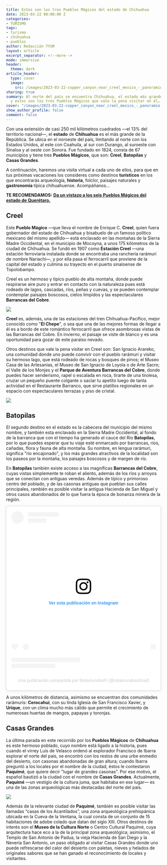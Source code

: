 ```yaml
---
title: Estos son los tres Pueblos Mágicos del estado de Chihuahua
date: 2023-03-22 00:00:00 Z
categories:
- TURISMO
tags:
- turismo
- chihuahua
- pueblos
author: Redacción TYSM
layout: article
excerpt_separator: <!--more-->
mode: immersive
header:
  theme: dark
article_header:
  type: cover
  image:
    src: /images/2023-03-22-copper_canyon_near_creel_mexico_-_panoramio.jpeg
sharing: true
summary: Al norte del país se encuentra Chihuahua, el estado más grande de la República,
  y estos son los tres Pueblos Mágicos que vale la pena visitar en él…
cover: "/images/2023-03-22-copper_canyon_near_creel_mexico_-_panoramio.jpeg"
show_author_profile: false
comment: false
---
```


Con una extensión de casi 250 mil kilómetros cuadrados —el 13% del territorio nacional—, el **estado** de **Chihuahua** es el más grande de la República. Se ubica en el noroeste del país, limitando al norte con los Estados Unidos, al este con Coahuila, al sur con Durango, al suroeste con Sinaloa y al oeste con Sonora. Fue fundado en 1824, consta de 67 municipios y tiene tres **Pueblos Mágicos**, que son: **Creel**, **Batopilas** y **Casas Grandes**.

A continuación, haremos una visita virtual a cada uno de ellos, para que en tus próximas vacaciones los consideres como destinos **turísticos** en los que encontrarás arqueología, **historia**, folclor, paisajes naturales y **gastronomía** típica chihuahuense. Acompáñanos…

**TE RECOMENDAMOS:** [**Da un vistazo a los seis Pueblos Mágicos del estado de Querétaro.**](https://blog.tonoysumariachi.com/turismo/2022/11/04/pueblos-magicos-en-el-estado-de-queretaro.html)

## Creel

Este **Pueblo Mágico** —que lleva el nombre de Enrique C. **Creel**, quien fuera gobernador del estado de Chihuahua y bisabuelo de un famoso político mexicano del mismo apellido— está enclavado en las montañas de la Sierra Madre Occidental, en el municipio de Mocoyna, a unos 175 kilómetros de la ciudad de Chihuahua. Se fundó en 1907 como **Estación Creel** —una estación ferroviaria instalada donde se encontraba una ranchería rarámuri de nombre Nariachi—, y por ella pasa el ferrocarril que proviene de la capital del estado y culmina su trayecto en el puerto sinaloense de Topolobampo.

Creel es un hermoso y típico pueblo de alta montaña, donde puede respirarse aire puro y entrar en contacto con la naturaleza pues está rodeado de lagos, cascadas, ríos, peñas y cuevas, y se pueden contemplar contemplar paisajes boscosos, cielos límpidos y las espectaculares **Barrancas del Cobre**.

![](https://upload.wikimedia.org/wikipedia/commons/thumb/d/df/Creel_Copper_Canyon_Mexico_-_Charlie_on_Travel_5.jpg/1280px-Creel_Copper_Canyon_Mexico_-_Charlie_on_Travel_5.jpg)

**Creel** es, además, una de las estaciones del tren Chihuahua-Pacífico, mejor conocido como "**El Chepe**", o sea que una de las mejores formas de llegar a él es a bordo de este romántico ferrocarril que ofrece asombrosas vistas de las Barrancas del Cobre. En invierno, el paisaje se viste de blanco y es una oportunidad para gozar de este paraíso nevado.

Otros destinos que vale la pena visitar en Creel son: San Ignacio Arareko, una comunidad donde uno puede convivir con el pueblo rarámuri y visitar su hermoso lago, que está rodeado de rocas y bosques de pinos; el Museo Casa de las Artesanías, el Museo de San Ignacio de Loyola o de Arte Sacro; el Valle de los Monjes y el **Parque de Aventura Barrancas del Cobre**, donde puedes hacer senderismo, rapel o escalada en roca, tirarte de una tirolesa, cruzar un pequeño puente colgante o saciar tu apetito luego de tanta actividad en el Restaurante Barranco, que sirve platillos regionales en un espacio con espectaculares terrazas y piso de cristal.

![](https://upload.wikimedia.org/wikipedia/commons/thumb/a/a0/Arareko_Lake%2C_Creel_Copper_Canyon_Mexico_-_Charlie_on_Travel_9.jpg/1024px-Arareko_Lake%2C_Creel_Copper_Canyon_Mexico_-_Charlie_on_Travel_9.jpg)

## Batopilas

El segundo destino en el estado es la cabecera del municipio del mismo nombre, y también esta enclavado en la Sierra Madre Occidental, al fondo de la barranca que con el tiempo ha generado el cauce del Río **Batopilas**, por lo que puedes esperar que tu viaje esté enmarcado por barrancas, ríos, cañadas, flora y fauna de alta montaña. Su nombre, en lengua rarámuri, significa "río encajonado", y los más grandes atractivos de la localidad son los paseos por la montaña, los paisajes boscosos y de margen de río.

En **Batopilas** también existe acceso a las magníficas **Barrancas del Cobre**, cuyas vistas simplemente te roban el aliento, además de los ríos y arroyos que se conectan con antiguas veredas. Además de típico y primoroso centro del poblado, y de las casonas antiguas que pueblan sus calles principales, rambién es posible visitar la antigua Hacienda de San Miguel y otros casos abandonados de lo que fuera la época de bonanza minera de la región.

<blockquote class="instagram-media" data-instgrm-captioned data-instgrm-permalink="https://www.instagram.com/p/B_8BTahlZt-/?utm_source=ig_embed&utm_campaign=loading" data-instgrm-version="14" style=" background:#FFF; border:0; border-radius:3px; box-shadow:0 0 1px 0 rgba(0,0,0,0.5),0 1px 10px 0 rgba(0,0,0,0.15); margin: 1px; max-width:540px; min-width:326px; padding:0; width:99.375%; width:-webkit-calc(100% - 2px); width:calc(100% - 2px);"><div style="padding:16px;"> <a href="https://www.instagram.com/p/B_8BTahlZt-/?utm_source=ig_embed&utm_campaign=loading" style=" background:#FFFFFF; line-height:0; padding:0 0; text-align:center; text-decoration:none; width:100%;" target="_blank"> <div style=" display: flex; flex-direction: row; align-items: center;"> <div style="background-color: #F4F4F4; border-radius: 50%; flex-grow: 0; height: 40px; margin-right: 14px; width: 40px;"></div> <div style="display: flex; flex-direction: column; flex-grow: 1; justify-content: center;"> <div style=" background-color: #F4F4F4; border-radius: 4px; flex-grow: 0; height: 14px; margin-bottom: 6px; width: 100px;"></div> <div style=" background-color: #F4F4F4; border-radius: 4px; flex-grow: 0; height: 14px; width: 60px;"></div></div></div><div style="padding: 19% 0;"></div> <div style="display:block; height:50px; margin:0 auto 12px; width:50px;"><svg width="50px" height="50px" viewBox="0 0 60 60" version="1.1" xmlns="https://www.w3.org/2000/svg" xmlns:xlink="https://www.w3.org/1999/xlink"><g stroke="none" stroke-width="1" fill="none" fill-rule="evenodd"><g transform="translate(-511.000000, -20.000000)" fill="#000000"><g><path d="M556.869,30.41 C554.814,30.41 553.148,32.076 553.148,34.131 C553.148,36.186 554.814,37.852 556.869,37.852 C558.924,37.852 560.59,36.186 560.59,34.131 C560.59,32.076 558.924,30.41 556.869,30.41 M541,60.657 C535.114,60.657 530.342,55.887 530.342,50 C530.342,44.114 535.114,39.342 541,39.342 C546.887,39.342 551.658,44.114 551.658,50 C551.658,55.887 546.887,60.657 541,60.657 M541,33.886 C532.1,33.886 524.886,41.1 524.886,50 C524.886,58.899 532.1,66.113 541,66.113 C549.9,66.113 557.115,58.899 557.115,50 C557.115,41.1 549.9,33.886 541,33.886 M565.378,62.101 C565.244,65.022 564.756,66.606 564.346,67.663 C563.803,69.06 563.154,70.057 562.106,71.106 C561.058,72.155 560.06,72.803 558.662,73.347 C557.607,73.757 556.021,74.244 553.102,74.378 C549.944,74.521 548.997,74.552 541,74.552 C533.003,74.552 532.056,74.521 528.898,74.378 C525.979,74.244 524.393,73.757 523.338,73.347 C521.94,72.803 520.942,72.155 519.894,71.106 C518.846,70.057 518.197,69.06 517.654,67.663 C517.244,66.606 516.755,65.022 516.623,62.101 C516.479,58.943 516.448,57.996 516.448,50 C516.448,42.003 516.479,41.056 516.623,37.899 C516.755,34.978 517.244,33.391 517.654,32.338 C518.197,30.938 518.846,29.942 519.894,28.894 C520.942,27.846 521.94,27.196 523.338,26.654 C524.393,26.244 525.979,25.756 528.898,25.623 C532.057,25.479 533.004,25.448 541,25.448 C548.997,25.448 549.943,25.479 553.102,25.623 C556.021,25.756 557.607,26.244 558.662,26.654 C560.06,27.196 561.058,27.846 562.106,28.894 C563.154,29.942 563.803,30.938 564.346,32.338 C564.756,33.391 565.244,34.978 565.378,37.899 C565.522,41.056 565.552,42.003 565.552,50 C565.552,57.996 565.522,58.943 565.378,62.101 M570.82,37.631 C570.674,34.438 570.167,32.258 569.425,30.349 C568.659,28.377 567.633,26.702 565.965,25.035 C564.297,23.368 562.623,22.342 560.652,21.575 C558.743,20.834 556.562,20.326 553.369,20.18 C550.169,20.033 549.148,20 541,20 C532.853,20 531.831,20.033 528.631,20.18 C525.438,20.326 523.257,20.834 521.349,21.575 C519.376,22.342 517.703,23.368 516.035,25.035 C514.368,26.702 513.342,28.377 512.574,30.349 C511.834,32.258 511.326,34.438 511.181,37.631 C511.035,40.831 511,41.851 511,50 C511,58.147 511.035,59.17 511.181,62.369 C511.326,65.562 511.834,67.743 512.574,69.651 C513.342,71.625 514.368,73.296 516.035,74.965 C517.703,76.634 519.376,77.658 521.349,78.425 C523.257,79.167 525.438,79.673 528.631,79.82 C531.831,79.965 532.853,80.001 541,80.001 C549.148,80.001 550.169,79.965 553.369,79.82 C556.562,79.673 558.743,79.167 560.652,78.425 C562.623,77.658 564.297,76.634 565.965,74.965 C567.633,73.296 568.659,71.625 569.425,69.651 C570.167,67.743 570.674,65.562 570.82,62.369 C570.966,59.17 571,58.147 571,50 C571,41.851 570.966,40.831 570.82,37.631"></path></g></g></g></svg></div><div style="padding-top: 8px;"> <div style=" color:#3897f0; font-family:Arial,sans-serif; font-size:14px; font-style:normal; font-weight:550; line-height:18px;">Ver esta publicación en Instagram</div></div><div style="padding: 12.5% 0;"></div> <div style="display: flex; flex-direction: row; margin-bottom: 14px; align-items: center;"><div> <div style="background-color: #F4F4F4; border-radius: 50%; height: 12.5px; width: 12.5px; transform: translateX(0px) translateY(7px);"></div> <div style="background-color: #F4F4F4; height: 12.5px; transform: rotate(-45deg) translateX(3px) translateY(1px); width: 12.5px; flex-grow: 0; margin-right: 14px; margin-left: 2px;"></div> <div style="background-color: #F4F4F4; border-radius: 50%; height: 12.5px; width: 12.5px; transform: translateX(9px) translateY(-18px);"></div></div><div style="margin-left: 8px;"> <div style=" background-color: #F4F4F4; border-radius: 50%; flex-grow: 0; height: 20px; width: 20px;"></div> <div style=" width: 0; height: 0; border-top: 2px solid transparent; border-left: 6px solid #f4f4f4; border-bottom: 2px solid transparent; transform: translateX(16px) translateY(-4px) rotate(30deg)"></div></div><div style="margin-left: auto;"> <div style=" width: 0px; border-top: 8px solid #F4F4F4; border-right: 8px solid transparent; transform: translateY(16px);"></div> <div style=" background-color: #F4F4F4; flex-grow: 0; height: 12px; width: 16px; transform: translateY(-4px);"></div> <div style=" width: 0; height: 0; border-top: 8px solid #F4F4F4; border-left: 8px solid transparent; transform: translateY(-4px) translateX(8px);"></div></div></div> <div style="display: flex; flex-direction: column; flex-grow: 1; justify-content: center; margin-bottom: 24px;"> <div style=" background-color: #F4F4F4; border-radius: 4px; flex-grow: 0; height: 14px; margin-bottom: 6px; width: 224px;"></div> <div style=" background-color: #F4F4F4; border-radius: 4px; flex-grow: 0; height: 14px; width: 144px;"></div></div></a><p style=" color:#c9c8cd; font-family:Arial,sans-serif; font-size:14px; line-height:17px; margin-bottom:0; margin-top:8px; overflow:hidden; padding:8px 0 7px; text-align:center; text-overflow:ellipsis; white-space:nowrap;"><a href="https://www.instagram.com/p/B_8BTahlZt-/?utm_source=ig_embed&utm_campaign=loading" style=" color:#c9c8cd; font-family:Arial,sans-serif; font-size:14px; font-style:normal; font-weight:normal; line-height:17px; text-decoration:none;" target="_blank">Una publicación compartida por Rotamundos® (@rotamundosoficial)</a></p></div></blockquote> <script async src="//www.instagram.com/embed.js"></script>

A unos kilómetros de distancia, asimismo se encuentran dos comunidades rarámuris: **Cerocahui**, con su linda Iglesia de San Francisco Xavier, y **Urique**, con un clima mucho más cálido que permite el crecimiento de numerosas huertas de mangos, papayas y toronjas.

## Casas Grandes

La última parada en este recorrido por los **Pueblos Mágicos** de **Chihuahua** es este hermoso poblado, cuyo nombre está ligado a la historia, pues cuando el virrey Luis de Velasco ordenó al explorador Francisco de Ibarra explorar el norte del país, se encontró con los restos de una urbe enmedio del desierto, con casonas abandonadas de gran altura; cuando Ibarra preguntó a los locales por el nombre de la ciudad, éstos le contestaron **Paquimé**, que quiere decir "lugar de grandes casonas". Por ese motivo, el español bautizó a la ciudad con el nombre de **Casas Grandes**. Actualmente, **Paquimé** —un vestigio de la cultura juma, que habitaba en ese lugar— es una de las zonas arqueológicas más destacadas del norte del país.

![](https://upload.wikimedia.org/wikipedia/commons/thumb/b/be/Zona_arqueol%C3%B3gica_de_Paquim%C3%A9_2020.jpg/1024px-Zona_arqueol%C3%B3gica_de_Paquim%C3%A9_2020.jpg)

Además de la relevante ciudad de **Paquimé**, también es posible visitar las llamadas “casas de los Acantilados”, una zona arqueológica prehispánica ubicada en la Cueva de la Ventana, la cual consta de un conjunto de 15 habitaciones de adobe colado que datan del siglo XIII. Otros destinos de interés son el **Museo de la Cultura Norte** o Centro Cultural Paquimé, cuya arquitectura hace eco a la de la principal zona arqueológica; asimismo, el Templo de San Antonio de Padua, la vieja Hacienda de San Diego y la Nevería San Antonio, un paso obligado al visitar Casas Grandes donde uno puede refrescarse del calor del desierto con paletas, nieves y helados de originales sabores que se han ganado el reconocimiento de locales y visitantes.
